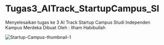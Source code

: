 # Tugas3_AITrack_StartupCampus_SI
Menyelesaikan tugas ke 3 AI Track Startup Campus Studi Independen Kampus Merdeka
Dibuat Oleh : Ilham Habibullah

![Startup-Campus-thumbnail-1](https://user-images.githubusercontent.com/83297281/190206136-86c2502a-d823-4a6d-a654-aa87fd8dfdab.png)
